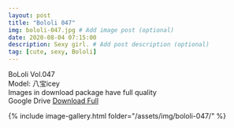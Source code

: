 ```yaml
---
layout: post
title: "Bololi 047"
img: bololi-047.jpg # Add image post (optional)
date: 2020-08-04 07:15:00
description: Sexy girl. # Add post description (optional)
tag: [cute, sexy, Bololi]
---
```

BoLoli Vol.047  
Model: 八宝icey                                      
Images in download package have full quality                    
Google Drive [Download Full](http://gestyy.com/ewYglt)

{% include image-gallery.html folder="/assets/img/bololi-047/" %}
